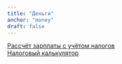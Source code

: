 ```yaml
---
title: "Деньги"
anchor: "money"
draft: false
---
```


[Рассчёт зарплаты с учётом налогов](https://ie.thesalarycalculator.co.uk/m/)  
[Налоговый калькулятор](http://services.deloitte.ie/tc/)
